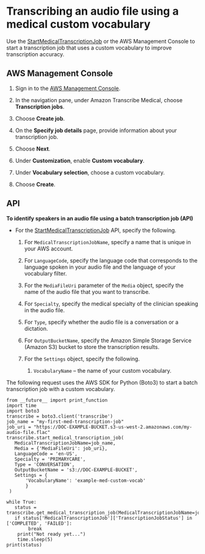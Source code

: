 # Transcribing an audio file using a medical custom vocabulary<a name="start-med-custom-vocab-job"></a>

Use the [StartMedicalTranscriptionJob](https://docs.aws.amazon.com/transcribe/latest/APIReference/API_StartMedicalTranscriptionJob.html) or the AWS Management Console to start a transcription job that uses a custom vocabulary to improve transcription accuracy\.

## AWS Management Console<a name="start-med-custom-vocab-job-console"></a>

1. Sign in to the [AWS Management Console](https://console.aws.amazon.com/transcribe/)\.

1. In the navigation pane, under Amazon Transcribe Medical, choose **Transcription jobs**\.

1. Choose **Create job**\.

1. On the **Specify job details** page, provide information about your transcription job\.

1. Choose **Next**\.

1. Under **Customization**, enable **Custom vocabulary**\.

1. Under **Vocabulary selection**, choose a custom vocabulary\.

1. Choose **Create**\.

## API<a name="start-med-custom-vocab-api"></a>

**To identify speakers in an audio file using a batch transcription job \(API\)**
+ For the [StartMedicalTranscriptionJob](https://docs.aws.amazon.com/transcribe/latest/APIReference/API_StartMedicalTranscriptionJob.html) API, specify the following\.

  1. For `MedicalTranscriptionJobName`, specify a name that is unique in your AWS account\.

  1. For `LanguageCode`, specify the language code that corresponds to the language spoken in your audio file and the language of your vocabulary filter\.

  1. For the `MediaFileUri` parameter of the `Media` object, specify the name of the audio file that you want to transcribe\.

  1. For `Specialty`, specify the medical specialty of the clinician speaking in the audio file\.

  1. For `Type`, specify whether the audio file is a conversation or a dictation\.

  1. For `OutputBucketName`, specify the Amazon Simple Storage Service \(Amazon S3\) bucket to store the transcription results\.

  1. For the `Settings` object, specify the following\.

     1. `VocabularyName` – the name of your custom vocabulary\.

The following request uses the AWS SDK for Python \(Boto3\) to start a batch transcription job with a custom vocabulary\.

```
from __future__ import print_function
import time
import boto3
transcribe = boto3.client('transcribe')
job_name = "my-first-med-transcription-job"
job_uri = "https://DOC-EXAMPLE-BUCKET.s3-us-west-2.amazonaws.com/my-audio-file.flac"
transcribe.start_medical_transcription_job(
   MedicalTranscriptionJobName=job_name,
   Media = {'MediaFileUri': job_uri},
   LanguageCode = 'en-US',
   Specialty = 'PRIMARYCARE',
   Type = 'CONVERSATION',
   OutputBucketName = 's3://DOC-EXAMPLE-BUCKET',
   Settings = {
       'VocabularyName': 'example-med-custom-vocab'
       }
 )

while True:
   status = transcribe.get_medical_transcription_job(MedicalTranscriptionJobName=job_name)
   if status['MedicalTranscriptionJob']['TranscriptionJobStatus'] in ['COMPLETED', 'FAILED']:
        break
    print("Not ready yet...")
    time.sleep(5)
print(status)
```